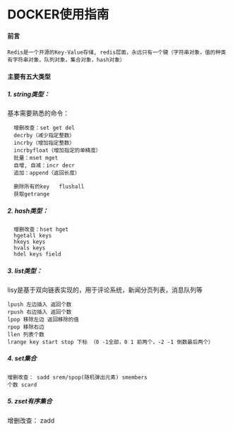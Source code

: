 # DOCKER使用指南

#### 前言
 ```
 Redis是一个开源的Key-Value存储, redis层面，永远只有一个键（字符串对象，值的种类有字符串对象，队列对象，集合对象，hash对象）
 ```

#### 主要有五大类型

##### 1. string类型：
  基本需要熟悉的命令：
  ```
    增删改查：set get del 
    decrby（减少指定整数）
    incrby（增加指定整数）
    incrbyfloat（增加指定的单精度）
    批量：mset mget 
    自增, 自减：incr decr
    追加：append（返回长度）

    删除所有的key   flushall
    获取getrange
  ```

##### 2. hash类型：
  ```
    增删改查：hset hget
    hgetall keys
    hkeys keys
    hvals keys
    hdel keys field
  ```

##### 3. list类型：
lisy是基于双向链表实现的，用于评论系统，新闻分页列表，消息队列等

```
lpush 左边插入 返回个数
rpush 右边插入 返回个数
lpop 移除左边 返回移除的值
rpop 移除右边
llen 列表个数
lrange key start stop 下标 （0 -1全部，0 1 前两个，-2 -1 倒数最后两个）
```


##### 4. set集合
   ```
   增删改查： sadd srem/spop(随机弹出元素) smembers
   个数 scard
   ```

##### 5. zset有序集合
   增删改查： zadd


